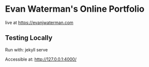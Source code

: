 # Evan Waterman's Online Portfolio

live at https://evanjwaterman.com

## Testing Locally

Run with: jekyll serve

Accessible at: http://127.0.0.1:4000/
